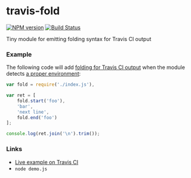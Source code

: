 travis-fold
===========

[![NPM version](https://badge.fury.io/js/travis-fold.png)](http://badge.fury.io/js/travis-fold)
[![Build Status](https://api.travis-ci.org/macbre/travis-fold.png)](http://travis-ci.org/macbre/travis-fold)

Tiny module for emitting folding syntax for Travis CI output

### Example

The following code will add [folding for Travis CI output](http://about.travis-ci.org/blog/2013-05-22-improving-build-visibility-log-folds/) when the module detects [a proper environment](http://about.travis-ci.org/docs/user/ci-environment/#Environment-variables):

```js
var fold = require('./index.js'),

var ret = [
	fold.start('foo'),
	'bar',
	'next line',
	fold.end('foo')
];

console.log(ret.join('\n').trim());
```

### Links

* [Live example on Travis CI](https://travis-ci.org/macbre/travis-fold)
* ``node demo.js``

